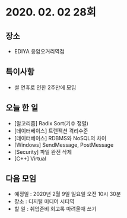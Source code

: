 # 2020. 02. 02 28회

## 장소
- EDIYA 응암오거리역점 

## 특이사항
- 설 연휴로 인한 2주만에 모임
 
## 오늘 한 일
- [알고리즘] Radix Sort(기수 정렬)
- [데이터베이스] 트랜잭션 격리수준
- [데이터베이스] RDBMS와 NoSQL의 차이
- [Windows] SendMessage, PostMessage
- [Security] 파일 완전 삭제
- [C++] Virtual

## 다음 모임 
- 예정일 : 2020년 2월 9일 일요일 오전 10시 30분
- 장소 : 디지털 미디어 시티역
- 할 일 : 취업준비 회고록 마려울때 쓰기
